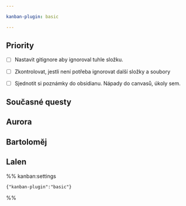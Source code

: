 ```yaml
---

kanban-plugin: basic

---
```


## Priority

- [ ] Nastavit gitignore aby ignoroval tuhle složku.
- [ ] Zkontrolovat, jestli není potřeba ignorovat další složky a soubory
- [ ] Sjednotit si poznámky do obsidianu. Nápady do canvasů, úkoly sem.


## Současné questy



## Aurora



## Bartoloměj



## Lalen





%% kanban:settings
```
{"kanban-plugin":"basic"}
```
%%